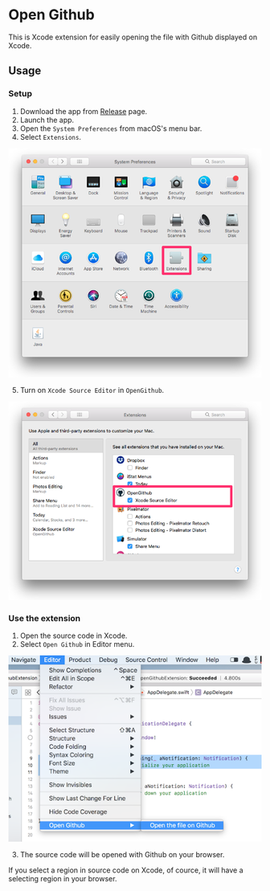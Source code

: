 # Open Github

This is Xcode extension for easily opening the file with Github displayed on Xcode.

## Usage

### Setup

1. Download the app from [Release](https://github.com/Watson1978/OpenGithub/releases) page.
2. Launch the app.
3. Open the `System Preferences` from macOS's menu bar.
4. Select `Extensions`.

![System Preferences](./screenshots/System_Preferences.png)

5. Turn on `Xcode Source Editor` in `OpenGithub`.

![Xcode Source Editor](./screenshots/Extensions.png)

### Use the extension

1. Open the source code in Xcode.
2. Select `Open Github` in Editor menu.

![Open Github](./screenshots/open_github.png)

3. The source code will be opened with Github on your browser.

If you select a region in source code on Xcode, of cource, it will have a selecting region in your browser.
